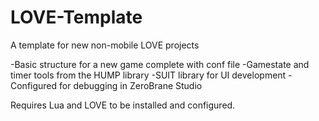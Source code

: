 # LOVE-Template
A template for new non-mobile LOVE projects

-Basic structure for a new game complete with conf file 
-Gamestate and timer tools from the HUMP library
-SUIT library for UI development
-Configured for debugging in ZeroBrane Studio

Requires Lua and LOVE to be installed and configured.

